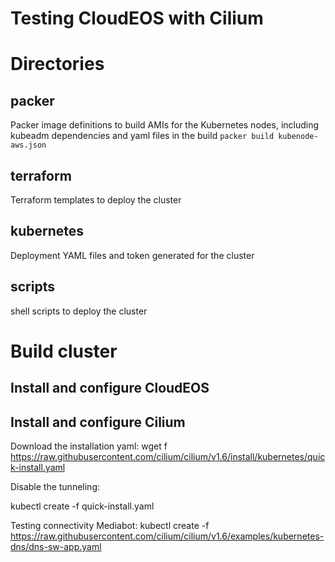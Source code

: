 # Testing CloudEOS with Cilium
# Directories
## packer
Packer image definitions to build AMIs for the Kubernetes nodes, including kubeadm dependencies and yaml files in the build
`packer build kubenode-aws.json`
## terraform
Terraform templates to deploy the cluster

## kubernetes
Deployment YAML files and token generated for the cluster

## scripts
shell scripts to deploy the cluster

# Build cluster
## Install and configure CloudEOS
## Install and configure Cilium
Download the installation yaml:
wget f https://raw.githubusercontent.com/cilium/cilium/v1.6/install/kubernetes/quick-install.yaml

Disable the tunneling:

kubectl create -f quick-install.yaml

Testing connectivity
Mediabot:
kubectl create -f https://raw.githubusercontent.com/cilium/cilium/v1.6/examples/kubernetes-dns/dns-sw-app.yaml

